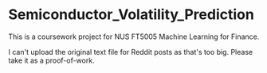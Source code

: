# Semiconductor_Volatility_Prediction
This is a coursework project for NUS FT5005 Machine Learning for Finance.

I can't upload the original text file for Reddit posts as that's too big. Please take it as a proof-of-work.
